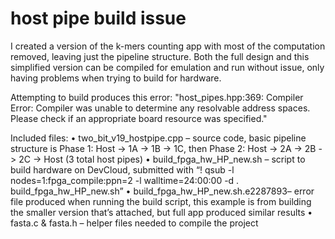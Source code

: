 # host pipe build issue


I created a version of the k-mers counting app with most of the computation removed, leaving just the pipeline structure. Both the full design and this simplified version can be compiled for emulation and run without issue, only having problems when trying to build for hardware.

Attempting to build produces this error: "host_pipes.hpp:369: Compiler Error: Compiler was unable to determine any resolvable address spaces. Please check if an appropriate board resource was specified."
 
Included files:
•	two_bit_v19_hostpipe.cpp – source code, basic pipeline structure is Phase 1: Host -> 1A -> 1B -> 1C, then Phase 2: Host -> 2A -> 2B -> 2C -> Host (3 total host pipes)
•	build_fpga_hw_HP_new.sh – script to build hardware on DevCloud, submitted with “! qsub -l nodes=1:fpga_compile:ppn=2 -l walltime=24:00:00 -d . build_fpga_hw_HP_new.sh”
•	build_fpga_hw_HP_new.sh.e2287893– error file produced when running the build script, this example is from building the smaller version that’s attached, but full app produced similar results
•	fasta.c & fasta.h – helper files needed to compile the project
